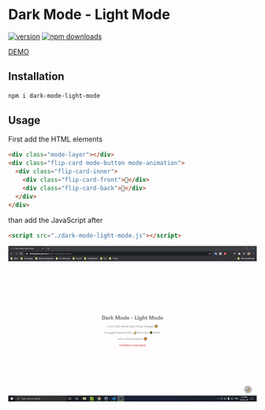 # Dark Mode - Light Mode

[![version](https://img.shields.io/npm/v/dark-mode-light-mode.svg)](https://www.npmjs.com/package/dark-mode-light-mode) [![npm downloads](https://img.shields.io/npm/dm/dark-mode-light-mode.svg)](https://npm-stat.com/charts.html?package=dark-mode-light-mode&from=2020-12-23)

[DEMO](https://refatalsakka.github.io/dark-mode-light-mode/)

## Installation
```sh
npm i dark-mode-light-mode
```
## Usage
First add the HTML elements

```html
<div class="mode-layer"></div>
<div class="flip-card mode-button mode-animation">
  <div class="flip-card-inner">
    <div class="flip-card-front">🌙</div>
    <div class="flip-card-back">🔆</div>
  </div>
</div>
```

than add the JavaScript after
```html
<script src="./dark-mode-light-mode.js"></script>
```

![](https://raw.githubusercontent.com/refatalsakka/dark-mode-light-mode/master/dark-mode-light-mode.gif)
